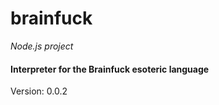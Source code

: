 brainfuck
=========

_Node.js project_

#### Interpreter for the Brainfuck esoteric language ####

Version: 0.0.2

